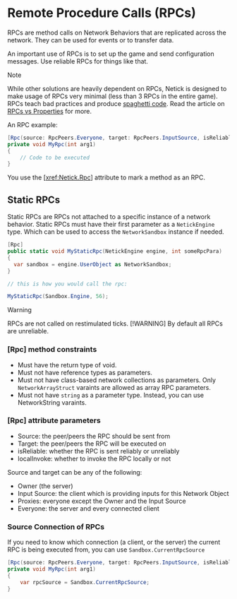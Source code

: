 # Remote Procedure Calls (RPCs)

RPCs are method calls on Network Behaviors that are replicated across the network. They can be used for events or to transfer data.

An important use of RPCs is to set up the game and send configuration messages. Use reliable RPCs for things like that.

> [!Note]
> While other solutions are heavily dependent on RPCs, Netick is designed to make usage of RPCs very minimal (less than 3 RPCs in the entire game). RPCs teach bad practices and produce [spaghetti code](https://en.wikipedia.org/wiki/Spaghetti_code). Read the article on [RPCs vs Properties](rpcs-vs-properties.md) for more.

An RPC example:

```csharp
[Rpc(source: RpcPeers.Everyone, target: RpcPeers.InputSource, isReliable: true, localInvoke: false)]
private void MyRpc(int arg1)
{
    // Code to be executed
}
```

You use the [<xref:Netick.Rpc>] attribute to mark a method as an RPC.

## Static RPCs

Static RPCs are RPCs not attached to a specific instance of a network behavior. Static RPCs must have their first parameter as a `NetickEngine` type. Which can be used to access the `NetworkSandbox` instance if needed. 

```csharp
[Rpc]
public static void MyStaticRpc(NetickEngine engine, int someRpcPara)
{
  var sandbox = engine.UserObject as NetworkSandbox;
}

// this is how you would call the rpc:

MyStaticRpc(Sandbox.Engine, 56);
```

> [!WARNING]
> RPCs are not called on restimulated ticks.
> [!WARNING]
> By default all RPCs are unreliable.

### [Rpc] method constraints

- Must have the return type of void.
- Must not have reference types as parameters.
- Must not have class-based network collections as parameters. Only `NetworkArrayStruct` varaints are allowed as array RPC parameters. 
- Must not have `string` as a parameter type. Instead, you can use NetworkString varaints.

### [Rpc] attribute parameters

- Source: the peer/peers the RPC should be sent from
- Target: the peer/peers the RPC will be executed on
- isReliable: whether the RPC is sent reliably or unreliably
- localInvoke: whether to invoke the RPC locally or not

Source and target can be any of the following:

- Owner (the server)
- Input Source: the client which is providing inputs for this Network Object
- Proxies: everyone except the Owner and the Input Source
- Everyone: the server and every connected client

### Source Connection of RPCs

If you need to know which connection (a client, or the server) the current RPC is being executed from, you can use `Sandbox.CurrentRpcSource`

```csharp
[Rpc(source: RpcPeers.Everyone, target: RpcPeers.InputSource, isReliable: true, localInvoke: false)]
private void MyRpc(int arg1)
{
    var rpcSource = Sandbox.CurrentRpcSource;
}
```
